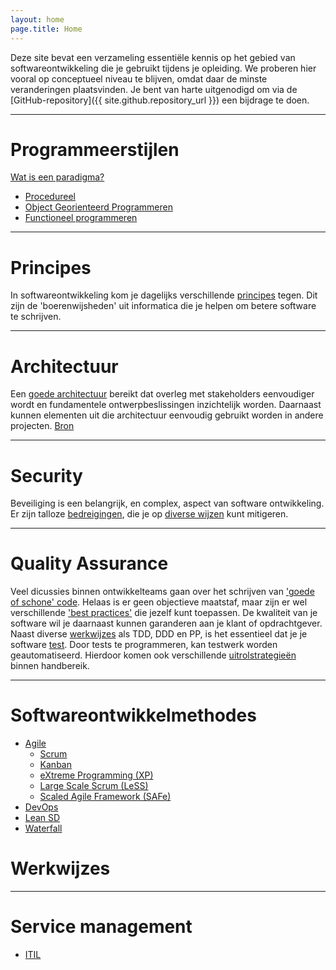```yaml
---
layout: home
page.title: Home
---
```


Deze site bevat een verzameling essentiële kennis op het gebied van softwareontwikkeling die je gebruikt tijdens je opleiding. We proberen hier vooral op conceptueel niveau te blijven, omdat daar de minste veranderingen plaatsvinden. Je bent van harte uitgenodigd om via de [GitHub-repository]({{ site.github.repository_url }}) een bijdrage te doen.

---

# Programmeerstijlen
[Wat is een paradigma?](https://www.freecodecamp.org/news/what-exactly-is-a-programming-paradigm/)
- [Procedureel](https://en.wikipedia.org/wiki/Procedural_programming)
- [Object Georienteerd Programmeren](paradigmas/oo)
- [Functioneel programmeren](paradigmas/f)

---

# Principes
In softwareontwikkeling kom je dagelijks verschillende [principes](principes) tegen. Dit zijn de 'boerenwijsheden' uit informatica die je helpen om betere software te schrijven.

---

# Architectuur
Een [goede architectuur](architectuur) bereikt dat overleg met stakeholders eenvoudiger wordt en fundamentele ontwerpbeslissingen inzichtelijk worden. Daarnaast kunnen elementen uit die architectuur eenvoudig gebruikt worden in andere projecten. [Bron](https://nl.wikipedia.org/wiki/Software-architectuur)

---

# Security
Beveiliging is een belangrijk, en complex, aspect van software ontwikkeling. Er zijn talloze [bedreigingen](https://en.wikipedia.org/wiki/Information_security), die je op [diverse wijzen](/security) kunt mitigeren.

---

# Quality Assurance
Veel dicussies binnen ontwikkelteams gaan over het schrijven van ['goede of schone' code](https://www.amazon.com/Clean-Code-Handbook-Software-Craftsmanship/dp/0132350882). Helaas is er geen objectieve maatstaf, maar zijn er wel verschillende ['best practices'](https://github.com/luiseduardo1/Clean-code-best-practices) die jezelf kunt toepassen.
De kwaliteit van je software wil je daarnaast kunnen garanderen aan je klant of opdrachtgever. Naast diverse [werkwijzes](/practices) als TDD, DDD en PP, is het essentieel dat je je software [test](/testing).
Door tests te programmeren, kan testwerk worden geautomatiseerd. Hierdoor komen ook verschillende [uitrolstrategieën](/deployment) binnen handbereik.

---

# Softwareontwikkelmethodes
- [Agile](https://agilemanifesto.org/)
    - [Scrum](https://en.wikipedia.org/wiki/Scrum_(software_development))
    - [Kanban](https://en.wikipedia.org/wiki/Kanban_(development))
    - [eXtreme Programming (XP)](https://en.wikipedia.org/wiki/Extreme_programming)
    - [Large Scale Scrum (LeSS)](https://en.wikipedia.org/wiki/Scrum_(software_development)#Large-scale_Scrum)
    - [Scaled Agile Framework (SAFe)](https://en.wikipedia.org/wiki/Scaled_agile_framework)
- [DevOps](https://en.wikipedia.org/wiki/DevOps)
- [Lean SD](https://en.wikipedia.org/wiki/Lean_software_development)
- [Waterfall](https://en.wikipedia.org/wiki/Waterfall_model)

# Werkwijzes

---

# Service management
- [ITIL](https://en.wikipedia.org/wiki/ITIL)